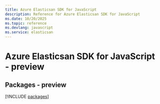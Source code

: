 ```yaml
---
title: Azure Elasticsan SDK for JavaScript
description: Reference for Azure Elasticsan SDK for JavaScript
ms.date: 10/20/2025
ms.topic: reference
ms.devlang: javascript
ms.service: elasticsan
---
```

# Azure Elasticsan SDK for JavaScript - preview
## Packages - preview
[!INCLUDE [packages](elasticsan-index.md)]